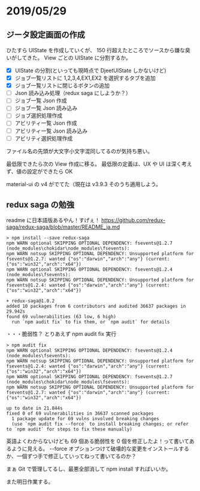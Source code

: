 # 2019/05/29

## ジータ設定画面の作成

ひたすら UIState を作成していくが、
150 行超えたところでソースから嫌な臭いがしてきた。
View ごとの UIState に分割するか。

- [x] UIState の分割(といっても現時点で DjeetUIState しかないけど)
- [x] ジョブ一覧リストに 1,2,3,4,EX1,EX2 を選択するタブを追加
- [x] ジョブ一覧リストに閉じるボタンの追加
- [ ] Json 読み込み処理（redux saga にしようか？）
- [ ] ジョブ一覧 Json 作成
- [ ] ジョブ一覧 Json 読み込み
- [ ] ジョブ選択処理作成
- [ ] アビリティ一覧 Json 作成
- [ ] アビリティ一覧 Json 読み込み
- [ ] アビリティ選択処理作成

ファイル名の先頭が大文字小文字混同してるのが気持ち悪い。

最低限できたら次の View 作成に移る。
最低限の定義は、UX や UI は深く考えず、値の設定ができたら OK

material-ui の v4 がでてた（現在は v3.9.3
そのうち適用しよう。

## redux saga の勉強

readme に日本語版あるやん！すげぇ！
<https://github.com/redux-saga/redux-saga/blob/master/README_ja.md>

```console
> npm install --save redux-saga
npm WARN optional SKIPPING OPTIONAL DEPENDENCY: fsevents@1.2.7 (node_modules\chokidar\node_modules\fsevents):
npm WARN notsup SKIPPING OPTIONAL DEPENDENCY: Unsupported platform for fsevents@1.2.7: wanted {"os":"darwin","arch":"any"} (current: {"os":"win32","arch":"x64"})
npm WARN optional SKIPPING OPTIONAL DEPENDENCY: fsevents@1.2.4 (node_modules\fsevents):
npm WARN notsup SKIPPING OPTIONAL DEPENDENCY: Unsupported platform for fsevents@1.2.4: wanted {"os":"darwin","arch":"any"} (current: {"os":"win32","arch":"x64"})

+ redux-saga@1.0.2
added 10 packages from 6 contributors and audited 36637 packages in 29.942s
found 69 vulnerabilities (63 low, 6 high)
  run `npm audit fix` to fix them, or `npm audit` for details
```

・・・脆弱性？
とりあえず npm audit fix 実行

```consle
> npm audit fix
npm WARN optional SKIPPING OPTIONAL DEPENDENCY: fsevents@1.2.4 (node_modules\fsevents):
npm WARN notsup SKIPPING OPTIONAL DEPENDENCY: Unsupported platform for fsevents@1.2.4: wanted {"os":"darwin","arch":"any"} (current: {"os":"win32","arch":"x64"})
npm WARN optional SKIPPING OPTIONAL DEPENDENCY: fsevents@1.2.7 (node_modules\chokidar\node_modules\fsevents):
npm WARN notsup SKIPPING OPTIONAL DEPENDENCY: Unsupported platform for fsevents@1.2.7: wanted {"os":"darwin","arch":"any"} (current: {"os":"win32","arch":"x64"})

up to date in 21.844s
fixed 0 of 69 vulnerabilities in 36637 scanned packages
  1 package update for 69 vulns involved breaking changes
  (use `npm audit fix --force` to install breaking changes; or refer to `npm audit` for steps to fix these manually)
```

英語よくわからないけども 69 個ある脆弱性を 0 個を修正したよ！って書いてあるように見える。
--force オプションつけて破壊的な変更をインストールするか、一個ずつ手で修正していってねって書いてるのか？

まぁ Git で管理してるし、最悪全部消して npm install すればいいか。

また明日作業する。

